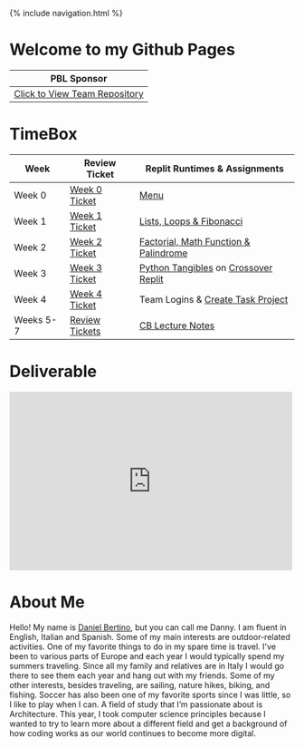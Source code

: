 {% include navigation.html %}

# Welcome to my Github Pages

 | PBL Sponsor |
 | ----------- |
 | [Click to View Team Repository](https://github.com/GavinYWu/kylies-disciples2)|

# TimeBox

| Week      | Review Ticket | Replit Runtimes & Assignments |
| ----------- | ----------- | ----------- |
| Week 0      | [Week 0 Ticket](https://github.com/Danny4w/csp-tri3/issues/1)| [Menu](https://replit.com/@Danny4w/csp-tri3#week0/menu.py)|
| Week 1   | [Week 1 Ticket](https://github.com/Danny4w/csp-tri3/issues/2)| [Lists, Loops & Fibonacci](https://replit.com/@Danny4w/csp-tri3#week1/fib_lists_loops.py) |
| Week 2 | [Week 2 Ticket](https://github.com/Danny4w/csp-tri3/issues/3) | [Factorial, Math Function & Palindrome](https://replit.com/@Danny4w/csp-tri3#week2/factorial.py) |
| Week 3 | [Week 3 Ticket](https://github.com/Danny4w/csp-tri3/issues/4) |[Python Tangibles](https://github.com/kiannp44/Replit-Full-Menu/commits?author=Danny4w) on [Crossover Replit](https://replit.com/@kiannp44/Full-Menu-Proj#Week0/cokefunc.py) 
| Week 4| [Week 4 Ticket](https://github.com/Danny4w/csp-tri3/issues/5) | Team Logins & [Create Task Project](https://replit.com/@Danny4w/csp-tri3#Create-Task/danielcreate.py) 
| Weeks 5-7|[Review Tickets](https://github.com/GavinYWu/kylies-disciples2/issues/7#issue-1209094038) | [CB Lecture Notes](https://danny4w.github.io/csp-tri3/Planning)




# Deliverable 
<iframe width="500" height="315" src="https://www.youtube.com/embed/VLOlXNYs9_E" title="YouTube video player" frameborder="0" allow="accelerometer; autoplay; clipboard-write; encrypted-media; gyroscope; picture-in-picture" allowfullscreen></iframe>


# About Me

Hello! My name is [Daniel Bertino](https://github.com/Danny4w), but you can call me Danny. I am fluent in English, Italian and Spanish. Some of my main interests are outdoor-related activities. One of my favorite things to do in my spare time is travel. I've been to various parts of Europe and each year I would typically spend my summers traveling. Since all my family and relatives are in Italy I would go there to see them each year and hang out with my friends. Some of my other interests, besides traveling, are sailing, nature hikes, biking, and fishing. Soccer has also been one of my favorite sports since I was little, so I like to play when I can. A field of study that I’m passionate about is Architecture. This year, I took computer science principles because I wanted to try to learn more about a different field and get a background of how coding works as our world continues to become more digital.
























